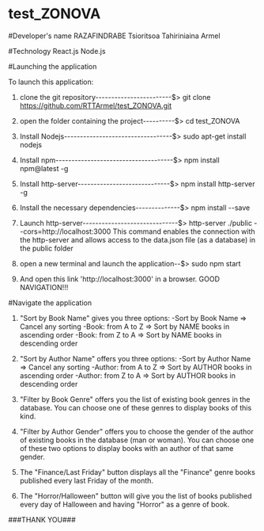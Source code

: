 # test_ZONOVA


#Developer's name
RAZAFINDRABE Tsioritsoa Tahiriniaina Armel


#Technology
React.js
Node.js


#Launching the application

To launch this application:

1. clone the git repository------------------------$> git clone https://github.com/RTTArmel/test_ZONOVA.git

2. open the folder containing the project----------$> cd test_ZONOVA

3. Install Nodejs----------------------------------$> sudo apt-get install nodejs

4. Install npm-------------------------------------$> npm install npm@latest -g

5. Install http-server-----------------------------$> npm install http-server -g

6. Install the necessary dependencies--------------$> npm install --save

7. Launch http-server------------------------------$> http-server ./public --cors=http://localhost:3000
    This command enables the connection with the http-server and allows access to the data.json file (as a database) in the public folder

8. open a new terminal and launch the application--$> sudo npm start

9. And open this link 'http://localhost:3000' in a browser.
GOOD NAVIGATION!!!


#Navigate the application

1. "Sort by Book Name" gives you three options:
-Sort by Book Name => Cancel any sorting
-Book: from A to Z => Sort by NAME books in ascending order
-Book: from Z to A => Sort by NAME books in descending order

2. "Sort by Author Name" offers you three options:
-Sort by Author Name => Cancel any sorting
-Author: from A to Z => Sort by AUTHOR books in ascending order
-Author: from Z to A => Sort by AUTHOR books in descending order

3. "Filter by Book Genre" offers you the list of existing book genres in the database. You can choose one of these genres to display books of this kind.

4. "Filter by Author Gender" offers you to choose the gender of the author of existing books in the database (man or woman). You can choose one of these two options to display books with an author of that same gender.

5. The "Finance/Last Friday" button displays all the "Finance" genre books published every last Friday of the month.

6. The "Horror/Halloween" button will give you the list of books published every day of Halloween and having "Horror" as a genre of book.

###THANK YOU###

